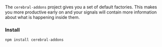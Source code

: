 The `cerebral-addons` project gives you a set of default factories. This makes you more productive early on and your signals will contain more information about what is happening inside them.

### Install
`npm install cerebral-addons`
